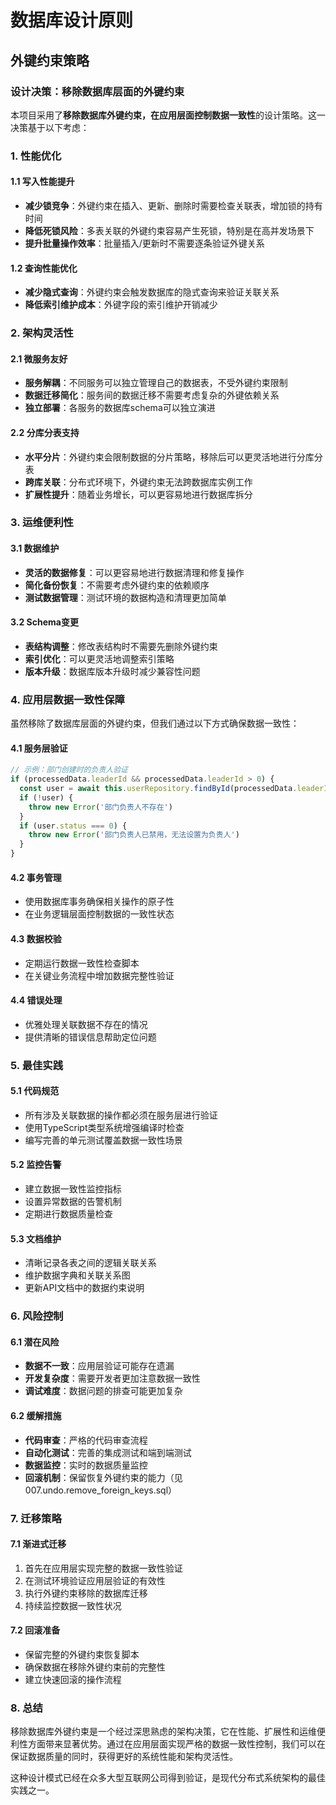 # 数据库设计原则

## 外键约束策略

### 设计决策：移除数据库层面的外键约束

本项目采用了**移除数据库外键约束，在应用层面控制数据一致性**的设计策略。这一决策基于以下考虑：

### 1. 性能优化

#### 1.1 写入性能提升
- **减少锁竞争**：外键约束在插入、更新、删除时需要检查关联表，增加锁的持有时间
- **降低死锁风险**：多表关联的外键约束容易产生死锁，特别是在高并发场景下
- **提升批量操作效率**：批量插入/更新时不需要逐条验证外键关系

#### 1.2 查询性能优化
- **减少隐式查询**：外键约束会触发数据库的隐式查询来验证关联关系
- **降低索引维护成本**：外键字段的索引维护开销减少

### 2. 架构灵活性

#### 2.1 微服务友好
- **服务解耦**：不同服务可以独立管理自己的数据表，不受外键约束限制
- **数据迁移简化**：服务间的数据迁移不需要考虑复杂的外键依赖关系
- **独立部署**：各服务的数据库schema可以独立演进

#### 2.2 分库分表支持
- **水平分片**：外键约束会限制数据的分片策略，移除后可以更灵活地进行分库分表
- **跨库关联**：分布式环境下，外键约束无法跨数据库实例工作
- **扩展性提升**：随着业务增长，可以更容易地进行数据库拆分

### 3. 运维便利性

#### 3.1 数据维护
- **灵活的数据修复**：可以更容易地进行数据清理和修复操作
- **简化备份恢复**：不需要考虑外键约束的依赖顺序
- **测试数据管理**：测试环境的数据构造和清理更加简单

#### 3.2 Schema变更
- **表结构调整**：修改表结构时不需要先删除外键约束
- **索引优化**：可以更灵活地调整索引策略
- **版本升级**：数据库版本升级时减少兼容性问题

### 4. 应用层数据一致性保障

虽然移除了数据库层面的外键约束，但我们通过以下方式确保数据一致性：

#### 4.1 服务层验证
```typescript
// 示例：部门创建时的负责人验证
if (processedData.leaderId && processedData.leaderId > 0) {
  const user = await this.userRepository.findById(processedData.leaderId)
  if (!user) {
    throw new Error('部门负责人不存在')
  }
  if (user.status === 0) {
    throw new Error('部门负责人已禁用，无法设置为负责人')
  }
}
```

#### 4.2 事务管理
- 使用数据库事务确保相关操作的原子性
- 在业务逻辑层面控制数据的一致性状态

#### 4.3 数据校验
- 定期运行数据一致性检查脚本
- 在关键业务流程中增加数据完整性验证

#### 4.4 错误处理
- 优雅处理关联数据不存在的情况
- 提供清晰的错误信息帮助定位问题

### 5. 最佳实践

#### 5.1 代码规范
- 所有涉及关联数据的操作都必须在服务层进行验证
- 使用TypeScript类型系统增强编译时检查
- 编写完善的单元测试覆盖数据一致性场景

#### 5.2 监控告警
- 建立数据一致性监控指标
- 设置异常数据的告警机制
- 定期进行数据质量检查

#### 5.3 文档维护
- 清晰记录各表之间的逻辑关联关系
- 维护数据字典和关联关系图
- 更新API文档中的数据约束说明

### 6. 风险控制

#### 6.1 潜在风险
- **数据不一致**：应用层验证可能存在遗漏
- **开发复杂度**：需要开发者更加注意数据一致性
- **调试难度**：数据问题的排查可能更加复杂

#### 6.2 缓解措施
- **代码审查**：严格的代码审查流程
- **自动化测试**：完善的集成测试和端到端测试
- **数据监控**：实时的数据质量监控
- **回滚机制**：保留恢复外键约束的能力（见 007.undo.remove_foreign_keys.sql）

### 7. 迁移策略

#### 7.1 渐进式迁移
1. 首先在应用层实现完整的数据一致性验证
2. 在测试环境验证应用层验证的有效性
3. 执行外键约束移除的数据库迁移
4. 持续监控数据一致性状况

#### 7.2 回滚准备
- 保留完整的外键约束恢复脚本
- 确保数据在移除外键约束前的完整性
- 建立快速回滚的操作流程

### 8. 总结

移除数据库外键约束是一个经过深思熟虑的架构决策，它在性能、扩展性和运维便利性方面带来显著优势。通过在应用层面实现严格的数据一致性控制，我们可以在保证数据质量的同时，获得更好的系统性能和架构灵活性。

这种设计模式已经在众多大型互联网公司得到验证，是现代分布式系统架构的最佳实践之一。